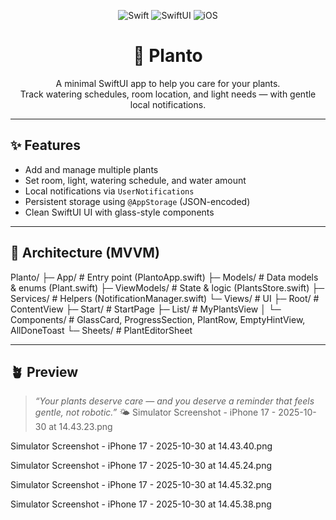 <!-- Badges -->
<p align="center">
  <img alt="Swift" src="https://img.shields.io/badge/Swift-FA7343?style=for-the-badge&logo=swift&logoColor=white">
  <img alt="SwiftUI" src="https://img.shields.io/badge/SwiftUI-1575F9?style=for-the-badge&logo=swift&logoColor=white">
  <img alt="iOS" src="https://img.shields.io/badge/iOS-000000?style=for-the-badge&logo=apple&logoColor=white">
</p>

<h1 align="center">🌿 Planto</h1>
<p align="center">A minimal SwiftUI app to help you care for your plants.<br/>
Track watering schedules, room location, and light needs — with gentle local notifications.</p>

---

## ✨ Features
- Add and manage multiple plants
- Set room, light, watering schedule, and water amount
- Local notifications via `UserNotifications`
- Persistent storage using `@AppStorage` (JSON-encoded)
- Clean SwiftUI UI with glass-style components

---

## 🧠 Architecture (MVVM)
Planto/
├─ App/                # Entry point (PlantoApp.swift)
├─ Models/             # Data models & enums (Plant.swift)
├─ ViewModels/         # State & logic (PlantsStore.swift)
├─ Services/           # Helpers (NotificationManager.swift)
└─ Views/              # UI
├─ Root/            # ContentView
├─ Start/           # StartPage
├─ List/            # MyPlantsView
│  └─ Components/   # GlassCard, ProgressSection, PlantRow, EmptyHintView, AllDoneToast
└─ Sheets/          # PlantEditorSheet

---

## 🪴 Preview  
> _“Your plants deserve care — and you deserve a reminder that feels gentle, not robotic.”_ 🌤️
Simulator Screenshot - iPhone 17 - 2025-10-30 at 14.43.23.png

Simulator Screenshot - iPhone 17 - 2025-10-30 at 14.43.40.png

Simulator Screenshot - iPhone 17 - 2025-10-30 at 14.45.24.png

Simulator Screenshot - iPhone 17 - 2025-10-30 at 14.45.32.png

Simulator Screenshot - iPhone 17 - 2025-10-30 at 14.45.38.png
